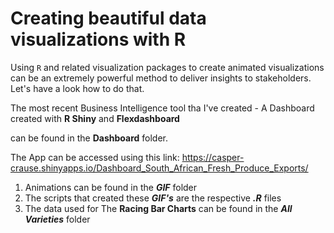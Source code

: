 # Creating beautiful data visualizations with R
Using `R` and related visualization packages to create animated visualizations can be an extremely powerful method to deliver insights to stakeholders. Let's have a look how to do that.

The most recent Business Intelligence tool tha I've created - A Dashboard created with __R Shiny__ and __Flexdashboard__

can be found in the __Dashboard__ folder.

The App can be accessed using this link:
https://casper-crause.shinyapps.io/Dashboard_South_African_Fresh_Produce_Exports/

1. Animations can be found in the ___GIF___ folder
2. The scripts that created these ___GIF's___ are the respective ___.R___ files
3. The data used for The __Racing Bar Charts__ can be found in the ___All Varieties___ folder